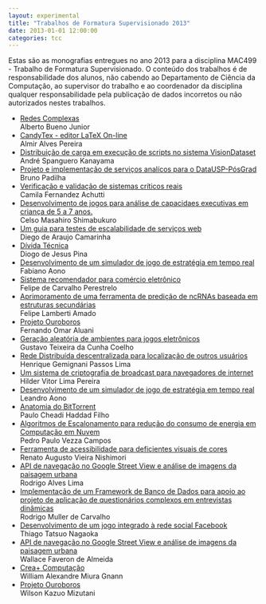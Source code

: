 ```yaml
---
layout: experimental
title: "Trabalhos de Formatura Supervisionado 2013"
date: 2013-01-01 12:00:00
categories: tcc
---
```


 Estas são as monografias entregues no ano 2013 para a disciplina MAC499 - Trabalho de Formatura Supervisionado. O conteúdo dos trabalhos é de responsabilidade dos alunos, não cabendo ao Departamento de Ciência da Computação, ao supervisor do trabalho e ao coordenador da disciplina qualquer responsabilidade pela publicação de dados incorretos ou não autorizados nestes trabalhos. 

<ul class="tccs collection">
<li class="collection-item"><a href="http://bcc.ime.usp.br/tccs/2013/alberto/">Redes Complexas</a><br>Alberto Bueno Junior</li>
<li class="collection-item"><a href="http://bcc.ime.usp.br/tccs/2013/rec/almir/">CandyTex - editor LaTeX On-line</a><br>Almir Alves Pereira</li>
<li class="collection-item"><a href="http://bcc.ime.usp.br/tccs/2013/andre/">Distribuição de carga em execução de scripts no sistema VisionDataset</a><br>André Spanguero Kanayama</li>
<li class="collection-item"><a href="http://bcc.ime.usp.br/tccs/2013/rec/bruno/">Projeto e implementação de serviços analícos para o DataUSP-PósGrad</a><br>Bruno Padilha</li>
<li class="collection-item"><a href="http://bcc.ime.usp.br/tccs/2013/camila/">Verificação e validação de sistemas críticos reais</a><br>Camila Fernandez Achutti</li>
<li class="collection-item"><a href="http://bcc.ime.usp.br/tccs/2013/rec/celso/">Desenvolvimento de jogos para análise de capacidaes executivas em criança de 5 a 7 anos.</a><br>Celso Masahiro Shimabukuro</li>
<li class="collection-item"><a href="http://bcc.ime.usp.br/tccs/2013/diego/">Um guia para testes de escalabilidade de serviços web</a><br>Diego de Araujo Camarinha</li>
<li class="collection-item"><a href="http://bcc.ime.usp.br/tccs/2013/diogo/">Dívida Técnica</a><br>Diogo de Jesus Pina</li>
<li class="collection-item"><a href="http://bcc.ime.usp.br/tccs/2013/rec/fabiano+leandro/">Desenvolvimento de um simulador de jogo de estratégia em tempo real</a><br>Fabiano Aono</li>
<li class="collection-item"><a href="http://bcc.ime.usp.br/tccs/2013/felipe-perestrelo/">Sistema recomendador para comércio eletrônico</a><br>Felipe de Carvalho Perestrelo</li>
<li class="collection-item"><a href="http://bcc.ime.usp.br/tccs/2013/felipe/">Aprimoramento de uma ferramenta de predição de ncRNAs baseada em estruturas secundárias</a><br>Felipe Lamberti Amado</li>
<li class="collection-item"><a href="http://bcc.ime.usp.br/tccs/2013/fernando+wilson/">Projeto Ouroboros</a><br>Fernando Omar Aluani</li>
<li class="collection-item"><a href="http://bcc.ime.usp.br/tccs/2013/rec/gustavo/">Geração aleatória de ambientes para jogos eletrônicos</a><br>Gustavo Teixeira da Cunha Coelho</li>
<li class="collection-item"><a href="http://bcc.ime.usp.br/tccs/2013/rec/henrique/">Rede Distribuída descentralizada para localização de outros usuários</a><br>Henrique Gemignani Passos Lima</li>
<li class="collection-item"><a href="http://bcc.ime.usp.br/tccs/2013/vitor/">Um sistema de criptografia de broadcast para navegadores de internet</a><br>Hilder Vitor Lima Pereira</li>
<li class="collection-item"><a href="http://bcc.ime.usp.br/tccs/2013/rec/fabiano+leandro/">Desenvolvimento de um simulador de jogo de estratégia em tempo real</a><br>Leandro Aono</li>
<li class="collection-item"><a href="http://bcc.ime.usp.br/tccs/2013/rec/paulo/">Anatomia do BitTorrent</a><br>Paulo Cheadi Haddad Filho</li>
<li class="collection-item"><a href="http://bcc.ime.usp.br/tccs/2013/pedro/">Algoritmos de Escalonamento para redução do consumo de energia em Computação em Nuvem</a><br>Pedro Paulo Vezza Campos</li>
<li class="collection-item"><a href="http://bcc.ime.usp.br/tccs/2013/renato/">Ferramenta de acessibilidade para deficientes visuais de cores</a><br>Renato Augusto Vieira Nishimori</li>
<li class="collection-item"><a href="http://bcc.ime.usp.br/tccs/2013/rodrigo+wallace/">API de navegação no Google Street View e análise de imagens da paisagem urbana</a><br>Rodrigo Alves Lima</li>
<li class="collection-item"><a href="http://bcc.ime.usp.br/tccs/2013/rodrigo/">Implementação de um Framework de Banco de Dados para apoio ao projeto de aplicação de questionários complexos em entrevistas dinâmicas</a><br>Rodrigo Muller de Carvalho</li>
<li class="collection-item"><a href="http://bcc.ime.usp.br/tccs/2013/thiago/">Desenvolvimento de um jogo integrado à rede social Facebook</a><br>Thiago Tatsuo Nagaoka</li>
<li class="collection-item"><a href="http://bcc.ime.usp.br/tccs/2013/rodrigo+wallace/">API de navegação no Google Street View e análise de imagens da paisagem urbana</a><br>Wallace Faveron de Almeida</li>
<li class="collection-item"><a href="http://bcc.ime.usp.br/tccs/2013/william/">Crea+ Computação</a><br>William Alexandre Miura Gnann</li>
<li class="collection-item"><a href="http://bcc.ime.usp.br/tccs/2013/fernando+wilson/">Projeto Ouroboros</a><br>Wilson Kazuo Mizutani</li>
</ul>
